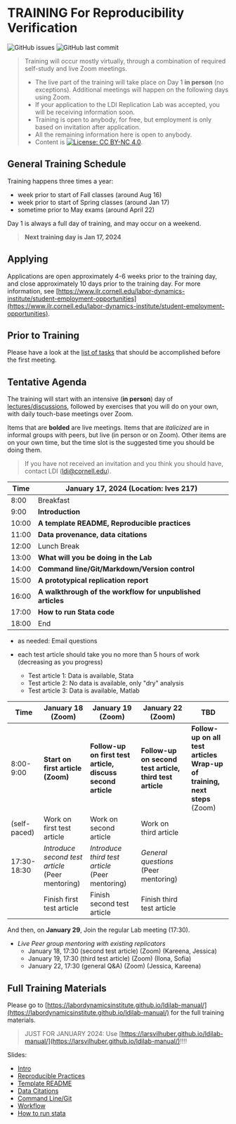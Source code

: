 TRAINING For Reproducibility Verification
=========================================


![GitHub issues](https://img.shields.io/github/issues-raw/labordynamicsinstitute/replicability-training.svg?style=flat) ![GitHub last commit](https://img.shields.io/github/last-commit/labordynamicsinstitute/replicability-training.svg?style=flat)



> Training will occur mostly virtually, through a combination of required self-study and live Zoom meetings. 
> - The live part of the training will take place on Day 1 **in person** (no exceptions). Additional meetings will happen on the following days using Zoom.
> - If your application to the LDI Replication Lab was accepted,  you will be receiving information soon.
> - Training is open to anybody, for free, but employment is only based on invitation after application.
> - All the remaining information here is open to anybody. 
> - Content is [![License: CC BY-NC 4.0](https://licensebuttons.net/l/by-nc/4.0/80x15.png)](https://creativecommons.org/licenses/by-nc/4.0/).

## General Training Schedule

Training happens three times a year:

- week prior to start of Fall classes (around Aug 16)
- week prior to start of Spring classes (around Jan 17)
- sometime prior to May exams (around April 22)

Day 1 is always a full day of training, and may occur on a weekend.

> **Next training day is Jan 17, 2024**

## Applying 

Applications are open  approximately 4-6 weeks prior to the training day, and close approximately 10 days prior to the training day. For more information, see [https://www.ilr.cornell.edu/labor-dynamics-institute/student-employment-opportunities](https://www.ilr.cornell.edu/labor-dynamics-institute/student-employment-opportunities).

## Prior to Training


Please have a look at the [list of tasks](https://labordynamicsinstitute.github.io/ldilab-manual/02-02-pre-training-tasks.html) that should be accomplished before the first meeting. 

## Tentative Agenda

The training will start with an intensive (**in person**) day of [lectures/discussions](https://labordynamicsinstitute.github.io/replicability-training-presentation/#1), followed by exercises that you will do on your own, with daily touch-base meetings over Zoom.


Items that are **bolded** are live meetings. Items that are *italicized* are in informal groups with peers, but live (in person or on Zoom). Other items are on your own time, but the time slot is the suggested time you should be doing them. 

> If you have not received an invitation and you think you should have, contact LDI (ldi@cornell.edu).

| Time  |  January 17, 2024     (Location: Ives 217)                           |
|-------|-----------------------------------------------------------|
|  8:00 | Breakfast  |
|  9:00 |  **Introduction**      |
| 10:00 |  **A template README, Reproducible practices**                     |
| 11:00 | **Data provenance, data citations**  |
| 12:00 |  Lunch Break                                               |
| 13:00 |  **What will you be doing in the Lab**                    |
| 14:00 |  **Command line/Git/Markdown/Version control**                    |
| 15:00 |  **A prototypical replication report**                        |
| 16:00 | **A walkthrough of the workflow for unpublished articles**|
| 17:00 | **How to run Stata code** |
| 18:00 | End                           |



- as needed: Email questions

- each test article should take you no more than 5 hours of work (decreasing as you progress)
  - Test article 1: Data is available, Stata
  - Test article 2: No data is available, only "dry" analysis
  - Test article 3: Data is available, Matlab


| Time     | January 18 (Zoom)                 |  January 19 (Zoom)                    | January 22 (Zoom)                            | TBD |
|----------|-----------------------------------|---------------------------------------|----------------------------------------|----------------------------------------|
| 8:00-9:00     | **Start on first article (Zoom)** | **Follow-up on first test article, discuss second article**   |  **Follow-up on second test article, third test article**  | **Follow-up on all test articles**<br>**Wrap-up of training, next steps** (Zoom) | 
| (self-paced)| Work on first test article     | Work on second article                | Work on third article
| 17:30- 18:30    | *Introduce second test article* <br>(Peer mentoring) | *Introduce third test article*<br/> (Peer mentoring) |  *General questions*<br/> (Peer mentoring)  |  |
|          | Finish first test article           |  Finish second test article         |  Finish third test article    ||                                   

And then, on **January 29**, Join the regular Lab meeting (17:30).

- *Live Peer group mentoring with existing replicators*
  - January 18, 17:30 (second test article) (Zoom) (Kareena, Jessica)
  - January 19, 17:30 (third test article) (Zoom) (Ilona, Sofia)
  - January 22, 17:30 (general Q&A) (Zoom) (Jessica, Kareena)

Full Training Materials
----------------------

Please go to [https://labordynamicsinstitute.github.io/ldilab-manual/](https://labordynamicsinstitute.github.io/ldilab-manual/) for the full training materials.

> JUST FOR JANUARY 2024: Use [https://larsvilhuber.github.io/ldilab-manual/](https://larsvilhuber.github.io/ldilab-manual/)!!!!


Slides:
- [Intro](https://labordynamicsinstitute.github.io/replicability-training-presentation/#1)
- [Reproducible Practices](https://labordynamicsinstitute.github.io/replicability-training-presentation/part1a.html#1)
- [Template README](https://labordynamicsinstitute.github.io/replicability-training-presentation/part1b.html#1)
- [Data Citations](https://labordynamicsinstitute.github.io/replicability-training-presentation/part2.html#1)
- [Command Line/Git](https://labordynamicsinstitute.github.io/replicability-training-presentation/part4.html#(1))
- [Workflow](https://labordynamicsinstitute.github.io/ldilab-manual/11-00-jira-workflow.html)
- [How to run stata](https://labordynamicsinstitute.github.io/replicability-training-presentation/part5.html)
